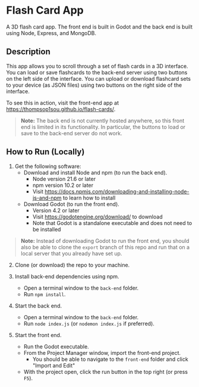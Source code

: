 # Flash Card App

A 3D flash card app. The front end is built in Godot and the back end is built using Node, Express, and MongoDB.

## Description

This app allows you to scroll through a set of flash cards in a 3D interface. You can load or save flashcards to the back-end server using two buttons on the left side of the interface. You can upload or download flashcard sets to your device (as JSON files) using two buttons on the right side of the interface.

To see this in action, visit the front-end app at https://thompsop1sou.github.io/flash-cards/.

> **Note:** The back end is not currently hosted anywhere, so this front end is limited in its functionality. In particular, the buttons to load or save to the back-end server do not work.

## How to Run (Locally)

1. Get the following software:
   * Download and install Node and npm (to run the back end).
      * Node version 21.6 or later
      * npm version 10.2 or later
      * Visit https://docs.npmjs.com/downloading-and-installing-node-js-and-npm to learn how to install
   * Download Godot (to run the front end).
      * Version 4.2 or later
      * Visit https://godotengine.org/download/ to download
      * Note that Godot is a standalone executable and does not need to be installed

> **Note:** Instead of downloading Godot to run the front end, you should also be able to clone the `export` branch of this repo and run that on a local server that you already have set up.

2. Clone (or download) the repo to your machine.

3. Install back-end dependencies using npm.
   * Open a terminal window to the `back-end` folder.
   * Run `npm install`.

4. Start the back end.
   * Open a terminal window to the `back-end` folder.
   * Run `node index.js` (or `nodemon index.js` if preferred).

5. Start the front end.
   * Run the Godot executable.
   * From the Project Manager window, import the front-end project.
      * You should be able to navigate to the `front-end` folder and click "Import and Edit"
   * With the project open, click the run button in the top right (or press `F5`).
